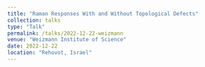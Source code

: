 ```yaml
---
title: "Raman Responses With and Without Topological Defects"
collection: talks
type: "Talk"
permalink: /talks/2022-12-22-weizmann
venue: "Weizmann Institute of Science"
date: 2022-12-22
location: "Rehovot, Israel"
---
```

